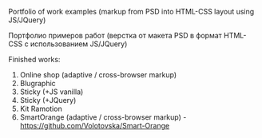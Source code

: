 Portfolio of work examples (markup from PSD into HTML-CSS layout using JS/JQuery)

Портфолио примеров работ (верстка от макета PSD в формат HTML-CSS с использованием JS/JQuery)

Finished works:

1.  Online shop (adaptive / cross-browser markup) 
2.  Blugraphic 
3.  Sticky (+JS vanilla)
4.  Sticky (+JQuery)
5.  Kit Ramotion
6.  SmartOrange (adaptive / cross-browser markup) - https://github.com/Volotovska/Smart-Orange
